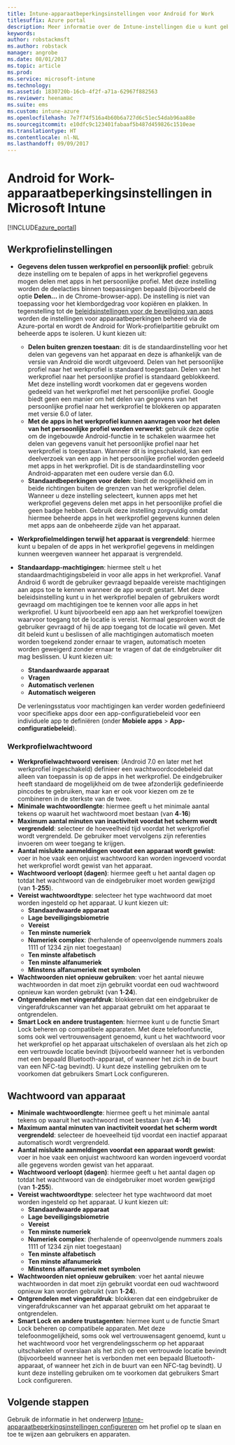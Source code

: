 ```yaml
---
title: Intune-apparaatbeperkingsinstellingen voor Android for Work
titlesuffix: Azure portal
description: Meer informatie over de Intune-instellingen die u kunt gebruiken voor het beheren van apparaatinstellingen en functionaliteit op Android for Work-apparaten.
keywords: 
author: robstackmsft
ms.author: robstack
manager: angrobe
ms.date: 08/01/2017
ms.topic: article
ms.prod: 
ms.service: microsoft-intune
ms.technology: 
ms.assetid: 1830720b-16cb-4f2f-a71a-62967f882563
ms.reviewer: heenamac
ms.suite: ems
ms.custom: intune-azure
ms.openlocfilehash: 7e7f74f516a4b60b6a727d6c51ec54dab96aa88e
ms.sourcegitcommit: e10dfc9c123401fabaaf5b487d459826c1510eae
ms.translationtype: HT
ms.contentlocale: nl-NL
ms.lasthandoff: 09/09/2017
---
```

# <a name="android-for-work-device-restriction-settings-in-microsoft-intune"></a>Android for Work-apparaatbeperkingsinstellingen in Microsoft Intune

[!INCLUDE[azure_portal](./includes/azure_portal.md)]

## <a name="work-profile-settings"></a>Werkprofielinstellingen
- **Gegevens delen tussen werkprofiel en persoonlijk profiel**: gebruik deze instelling om te bepalen of apps in het werkprofiel gegevens mogen delen met apps in het persoonlijke profiel. Met deze instelling worden de deelacties binnen toepassingen bepaald (bijvoorbeeld de optie **Delen…** in de Chrome-browser-app). De instelling is niet van toepassing voor het klembordgedrag voor kopiëren en plakken. In tegenstelling tot de [beleidsinstellingen voor de beveiliging van apps](https://docs.microsoft.com/intune-classic/deploy-use/protect-app-data-using-mobile-app-management-policies-with-microsoft-intune) worden de instellingen voor apparaatbeperkingen beheerd via de Azure-portal en wordt de Android for Work-profielpartitie gebruikt om beheerde apps te isoleren. U kunt kiezen uit:
    - **Delen buiten grenzen toestaan**: dit is de standaardinstelling voor het delen van gegevens van het apparaat en deze is afhankelijk van de versie van Android die wordt uitgevoerd. Delen van het persoonlijke profiel naar het werkprofiel is standaard toegestaan. Delen van het werkprofiel naar het persoonlijke profiel is standaard geblokkeerd. Met deze instelling wordt voorkomen dat er gegevens worden gedeeld van het werkprofiel met het persoonlijke profiel. Google biedt geen een manier om het delen van gegevens van het persoonlijke profiel naar het werkprofiel te blokkeren op apparaten met versie 6.0 of later.   
    - **Met de apps in het werkprofiel kunnen aanvragen voor het delen van het persoonlijke profiel worden verwerkt**: gebruik deze optie om de ingebouwde Android-functie in te schakelen waarmee het delen van gegevens vanuit het persoonlijke profiel naar het werkprofiel is toegestaan. Wanneer dit is ingeschakeld, kan een deelverzoek van een app in het persoonlijke profiel worden gedeeld met apps in het werkprofiel. Dit is de standaardinstelling voor Android-apparaten met een oudere versie dan 6.0.
    - **Standaardbeperkingen voor delen**: biedt de mogelijkheid om in beide richtingen buiten de grenzen van het werkprofiel delen. Wanneer u deze instelling selecteert, kunnen apps met het werkprofiel gegevens delen met apps in het persoonlijke profiel die geen badge hebben. Gebruik deze instelling zorgvuldig omdat hiermee beheerde apps in het werkprofiel gegevens kunnen delen met apps aan de onbeheerde zijde van het apparaat.

-   **Werkprofielmeldingen terwijl het apparaat is vergrendeld**: hiermee kunt u bepalen of de apps in het werkprofiel gegevens in meldingen kunnen weergeven wanneer het apparaat is vergrendeld.
-   **Standaardapp-machtigingen**: hiermee stelt u het standaardmachtigingsbeleid in voor alle apps in het werkprofiel. Vanaf Android 6 wordt de gebruiker gevraagd bepaalde vereiste machtigingen aan apps toe te kennen wanneer de app wordt gestart. Met deze beleidsinstelling kunt u in het werkprofiel bepalen of gebruikers wordt gevraagd om machtigingen toe te kennen voor alle apps in het werkprofiel. U kunt bijvoorbeeld een app aan het werkprofiel toewijzen waarvoor toegang tot de locatie is vereist. Normaal gesproken wordt de gebruiker gevraagd of hij de app toegang tot de locatie wil geven. Met dit beleid kunt u beslissen of alle machtigingen automatisch moeten worden toegekend zonder ernaar te vragen, automatisch moeten worden geweigerd zonder ernaar te vragen of dat de eindgebruiker dit mag beslissen. U kunt kiezen uit:
    -   **Standaardwaarde apparaat**
    -   **Vragen**
    -   **Automatisch verlenen**
    -   **Automatisch weigeren**

    De verleningsstatus voor machtigingen kan verder worden gedefinieerd voor specifieke apps door een app-configuratiebeleid voor een individuele app te definiëren (onder **Mobiele apps** > **App-configuratiebeleid**).

### <a name="work-profile-password"></a>Werkprofielwachtwoord
- **Werkprofielwachtwoord vereisen**: (Android 7.0 en later met het werkprofiel ingeschakeld) definieer een wachtwoordcodebeleid dat alleen van toepassin is op de apps in het werkprofiel. De eindgebruiker heeft standaard de mogelijkheid om de twee afzonderlijk gedefinieerde pincodes te gebruiken, maar kan er ook voor kiezen om ze te combineren in de sterkste van de twee.
- **Minimale wachtwoordlengte**: hiermee geeft u het minimale aantal tekens op waaruit het wachtwoord moet bestaan (van **4**-**16**)
- **Maximum aantal minuten van inactiviteit voordat het scherm wordt vergrendeld**: selecteer de hoeveelheid tijd voordat het werkprofiel wordt vergrendeld. De gebruiker moet vervolgens zijn referenties invoeren om weer toegang te krijgen.
- **Aantal mislukte aanmeldingen voordat een apparaat wordt gewist**: voer in hoe vaak een onjuist wachtwoord kan worden ingevoerd voordat het werkprofiel wordt gewist van het apparaat.
- **Wachtwoord verloopt (dagen)**: hiermee geeft u het aantal dagen op totdat het wachtwoord van de eindgebruiker moet worden gewijzigd (van **1**-**255**).
- **Vereist wachtwoordtype**: selecteer het type wachtwoord dat moet worden ingesteld op het apparaat. U kunt kiezen uit:
    - **Standaardwaarde apparaat**
    - **Lage beveiligingsbiometrie**
    - **Vereist**
    - **Ten minste numeriek**
    - **Numeriek complex**: (herhalende of opeenvolgende nummers zoals 1111 of 1234 zijn niet toegestaan)
    - **Ten minste alfabetisch**
    - **Ten minste alfanumeriek**
    - **Minstens alfanumeriek met symbolen**
- **Wachtwoorden niet opnieuw gebruiken**: voer het aantal nieuwe wachtwoorden in dat moet zijn gebruikt voordat een oud wachtwoord opnieuw kan worden gebruikt (van **1**-**24**).
- **Ontgrendelen met vingerafdruk**: blokkeren dat een eindgebruiker de vingerafdrukscanner van het apparaat gebruikt om het apparaat te ontgrendelen.
- **Smart Lock en andere trustagenten**: hiermee kunt u de functie Smart Lock beheren op compatibele apparaten. Met deze telefoonfunctie, soms ook wel vertrouwensagent genoemd, kunt u het wachtwoord voor het werkprofiel op het apparaat uitschakelen of overslaan als het zich op een vertrouwde locatie bevindt (bijvoorbeeld wanneer het is verbonden met een bepaald Bluetooth-apparaat, of wanneer het zich in de buurt van een NFC-tag bevindt). U kunt deze instelling gebruiken om te voorkomen dat gebruikers Smart Lock configureren.

## <a name="device-password"></a>Wachtwoord van apparaat

- **Minimale wachtwoordlengte**: hiermee geeft u het minimale aantal tekens op waaruit het wachtwoord moet bestaan (van **4**-**14**)
- **Maximum aantal minuten van inactiviteit voordat het scherm wordt vergrendeld**: selecteer de hoeveelheid tijd voordat een inactief apparaat automatisch wordt vergrendeld.
- **Aantal mislukte aanmeldingen voordat een apparaat wordt gewist**: voer in hoe vaak een onjuist wachtwoord kan worden ingevoerd voordat alle gegevens worden gewist van het apparaat.
- **Wachtwoord verloopt (dagen)**: hiermee geeft u het aantal dagen op totdat het wachtwoord van de eindgebruiker moet worden gewijzigd (van **1**-**255**).
- **Vereist wachtwoordtype**: selecteer het type wachtwoord dat moet worden ingesteld op het apparaat. U kunt kiezen uit:
    - **Standaardwaarde apparaat**
    - **Lage beveiligingsbiometrie**
    - **Vereist**
    - **Ten minste numeriek**
    - **Numeriek complex**: (herhalende of opeenvolgende nummers zoals 1111 of 1234 zijn niet toegestaan)
    - **Ten minste alfabetisch**
    - **Ten minste alfanumeriek**
    - **Minstens alfanumeriek met symbolen**
- **Wachtwoorden niet opnieuw gebruiken**: voer het aantal nieuwe wachtwoorden in dat moet zijn gebruikt voordat een oud wachtwoord opnieuw kan worden gebruikt (van **1**-**24**).
- **Ontgrendelen met vingerafdruk**: blokkeren dat een eindgebruiker de vingerafdrukscanner van het apparaat gebruikt om het apparaat te ontgrendelen.
- **Smart Lock en andere trustagenten**: hiermee kunt u de functie Smart Lock beheren op compatibele apparaten. Met deze telefoonmogelijkheid, soms ook wel vertrouwensagent genoemd, kunt u het wachtwoord voor het vergrendelingsscherm op het apparaat uitschakelen of overslaan als het zich op een vertrouwde locatie bevindt (bijvoorbeeld wanneer het is verbonden met een bepaald Bluetooth-apparaat, of wanneer het zich in de buurt van een NFC-tag bevindt). U kunt deze instelling gebruiken om te voorkomen dat gebruikers Smart Lock configureren.

## <a name="next-steps"></a>Volgende stappen

Gebruik de informatie in het onderwerp [Intune- apparaatbeperkingsinstellingen configureren](device-restrictions-configure.md) om het profiel op te slaan en toe te wijzen aan gebruikers en apparaten.
